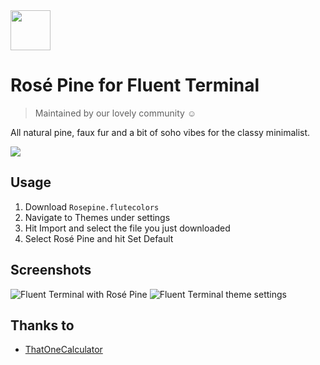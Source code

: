 <img src="https://github.com/rose-pine/rose-pine-theme/blob/master/assets/icon.png" width="64" />

# Rosé Pine for Fluent Terminal

> Maintained by our lovely community ☺️

All natural pine, faux fur and a bit of soho vibes for the classy minimalist.

[![](https://img.shields.io/badge/Rosé%20Pine%20Theme-191724)](https://github.com/rose-pine/rose-pine-theme)

## Usage

1. Download `Rosepine.flutecolors`
3. Navigate to Themes under settings
4. Hit Import and select the file you just downloaded
5. Select Rosé Pine and hit Set Default

## Screenshots

![Fluent Terminal with Rosé Pine](https://cdn.discordapp.com/attachments/767172954395639811/776236600799264768/unknown.png)
![Fluent Terminal theme settings](https://cdn.discordapp.com/attachments/767172954395639811/776237094779486218/unknown.png)

## Thanks to 

- [ThatOneCalculator](https://github.com/thatonecalculator)
